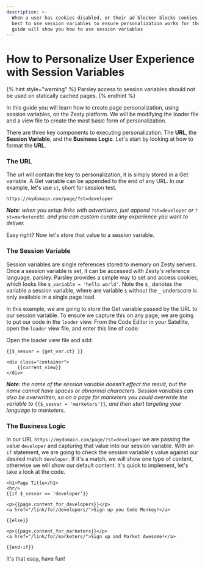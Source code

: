 ```yaml
---
description: >-
  When a user has cookies disabled, or their ad blocker blocks cookies, your
  best to use session variables to ensure personalization works for them. This
  guide will show you how to use session variables
---
```


# How to Personalize User Experience with Session Variables

{% hint style="warning" %}
Parsley access to session variables should not be used on statically cached pages. 
{% endhint %}

In this guide you will learn how to create page personalization, using session variables, on the Zesty platform. We will be modifying the loader file and a view file to create the most basic form of personalization.

There are three key components to executing personalization. The **URL**, the **Session Variable**, and the **Business Logic**. Let's start by looking at how to format the **URL**.

### The URL

The url will contain the key to personalization, it is simply stored in a Get variable. A Get variable can be appended to the end of any URL. In our example, let's use `st`, short for session test.

```text
https://mydomain.com/page/?st=developer
```

 _**Note**: when you setup links with advertisers, just append_ `?st=developer` _or_ `?st=marketer`_etc. and you can custom curate any experience you want to deliver._

Easy right? Now let's store that value to a session variable.

### The Session Variable

Session variables are single references stored to memory on Zesty servers. Once a session variable is set, it can be accessed with Zesty's reference language, parsley. Parsley provides a simple way to set and access cookies, which looks like `$_variable = 'hello world'`. Note the `$_` denotes the variable a session variable, where are variable `$` without the `_` underscore is only available in a single page load.

In this example, we are going to store the Get variable passed by the URL to our session variable. To ensure we capture this on any page, we are going to put our code in the `loader` view. From the Code Editor in your Satellite, open the `loader` view file, and enter this line of code:

Open the loader view file and add:

```text
{{$_sesvar = {get_var.ct} }}
    
<div class="container">
    {{current_view}}
</div>
```

 _**Note**: the name of the session variable doesn't effect the result, but the name cannot have spaces or abnormal characters. Session variables can also be overwritten, so on a page for marketers you could overwrite the variable to_ `{{$_sesvar = 'marketers'}}`_, and then start targeting your language to marketers._

### The Business Logic

In our URL `https://mydomain.com/page/?st=developer` we are passing the value `developer` and capturing that value into our session variable. With an `if` statement, we are going to check the session variable's value against our desired match `developer`. If it's a match, we will show one type of content, otherwise we will show our default content. It's quick to implement, let's take a look at the code.

```text
<h1>Page Title</h1>
<hr/>
{{if $_sesvar == 'developer'}}

<p>{{page.content_for_developers}}</p>
<a href="/link/for/developers/">Sign up you Code Monkey!</a>

{{else}}

<p>{{page.content_for_marketers}}</p>
<a href="/link/for/marketers/">Sign up and Market Awesome!</a>

{{end-if}}
```

 It's that easy, have fun!

